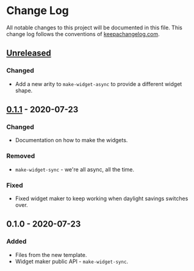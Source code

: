 # Change Log
All notable changes to this project will be documented in this file. This change log follows the conventions of [keepachangelog.com](http://keepachangelog.com/).

## [Unreleased]
### Changed
- Add a new arity to `make-widget-async` to provide a different widget shape.

## [0.1.1] - 2020-07-23
### Changed
- Documentation on how to make the widgets.

### Removed
- `make-widget-sync` - we're all async, all the time.

### Fixed
- Fixed widget maker to keep working when daylight savings switches over.

## 0.1.0 - 2020-07-23
### Added
- Files from the new template.
- Widget maker public API - `make-widget-sync`.

[Unreleased]: https://github.com/your-name/teemo-tool/compare/0.1.1...HEAD
[0.1.1]: https://github.com/your-name/teemo-tool/compare/0.1.0...0.1.1
